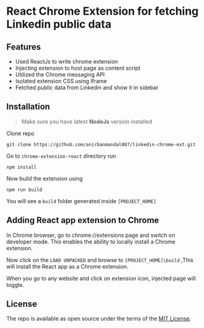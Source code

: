 # React Chrome Extension for fetching Linkedin public data

## Features

- Used ReactJs to write chrome extension
- Injecting extension to host page as content script
- Utilized the Chrome messaging API
- Isolated extension CSS using Iframe
- Fetched public data from Linkedin and show it in sidebar

## Installation
>Make sure you have latest **NodeJs** version installed

Clone repo

```
git clone https://github.com/anirbanmandal007/linkedin-chrome-ext.git
```
Go to `chrome-extension-react` directory run

```
npm install
```
Now build the extension using
```
npm run build
```
You will see a `build` folder generated inside `[PROJECT_HOME]`

## Adding React app extension to Chrome

In Chrome browser, go to chrome://extensions page and switch on developer mode. This enables the ability to locally install a Chrome extension.


Now click on the `LOAD UNPACKED` and browse to `[PROJECT_HOME]\build` ,This will install the React app as a Chrome extension.

When you go to any website and click on extension icon, injected page will toggle.


## License

The repo is available as open source under the terms of the [MIT License](http://opensource.org/licenses/MIT).
